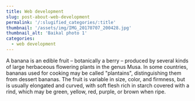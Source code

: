 ```yaml
---
title: Web development
slug: post-about-web-development
permalink: '/:slugified_categories/:title'
thumbnail: '/assets/img/IMG_20170707_200428.jpg'
thumbnail_alt: 'Baikal photo 1'
categories:
  - web development
---
```


A banana is an edible fruit – botanically a berry – produced by several kinds
of large herbaceous flowering plants in the genus Musa.
In some countries, bananas used for cooking may be called "plantains",
distinguishing them from dessert bananas. The fruit is variable in size, color,
and firmness, but is usually elongated and curved, with soft flesh rich in
starch covered with a rind, which may be green, yellow, red, purple, or brown
when ripe.
